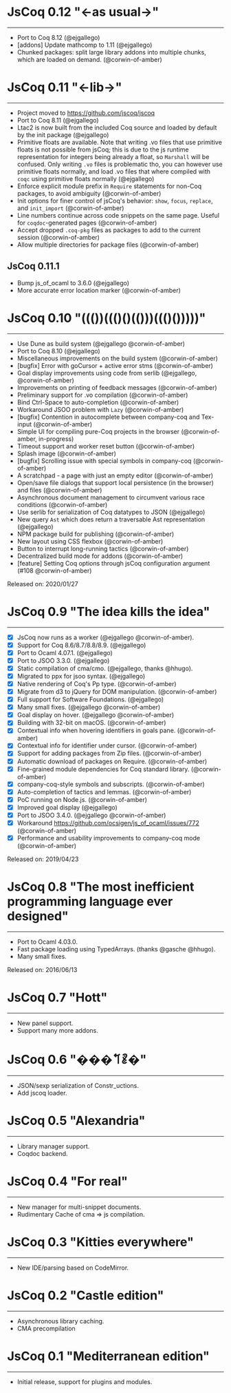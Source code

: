 # JsCoq 0.12 "<-as usual->"
-----------------------------------------

 - Port to Coq 8.12 (@ejgallego)
 - [addons] Update mathcomp to 1.11 (@ejgallego)
 - Chunked packages: split large library addons into multiple chunks,
   which are loaded on demand. (@corwin-of-amber)

# JsCoq 0.11 "<-lib->"
-----------------------------------------

 - Project moved to https://github.com/jscoq/jscoq
 - Port to Coq 8.11 (@ejgallego)
 - Ltac2 is now built from the included Coq source and loaded by
   default by the init package (@ejgallego)
 - Primitive floats are available. Note that writing .vo files that
   use primitive floats is not possible from jsCoq; this is due to the
   js runtime representation for integers being already a float, so
   `Marshall` will be confused. Only writing `.vo` files is
   problematic tho, you can however use primitive floats normally, and
   load .vo files that where compiled with `coqc` using primitive
   floats normally (@ejgallego)
 - Enforce explicit module prefix in `Require` statements for non-Coq
   packages, to avoid ambiguity (@corwin-of-amber)
 - Init options for finer control of jsCoq's behavior: `show`, `focus`,
   `replace`, and `init_import` (@corwin-of-amber)
 - Line numbers continue across code snippets on the same page. Useful
   for `coqdoc`-generated pages (@corwin-of-amber)
 - Accept dropped `.coq-pkg` files as packages to add to the current
   session (@corwin-of-amber)
 - Allow multiple directories for package files (@corwin-of-amber)

## JsCoq 0.11.1

 - Bump js_of_ocaml to 3.6.0 (@ejgallego)
 - More accurate error location marker (@corwin-of-amber)

# JsCoq 0.10 "((())((()()(()))((()()))))"
-----------------------------------------

 - Use Dune as build system (@ejgallego @corwin-of-amber)
 - Port to Coq 8.10 (@ejgallego)
 - Miscellaneous improvements on the build system (@corwin-of-amber)
 - [bugfix] Error with goCursor + active error stms (@corwin-of-amber)
 - Goal display improvements using code from serlib (@ejgallego, @corwin-of-amber)
 - Improvements on printing of feedback messages (@corwin-of-amber)
 - Preliminary support for .vo compilation (@corwin-of-amber)
 - Bind Ctrl-Space to auto-completion (@corwin-of-amber)
 - Workaround JSOO problem with `Lazy` (@corwin-of-amber)
 - [bugfix] Contention in autocomplete between company-coq and Tex-input (@corwin-of-amber)
 - Simple UI for compiling pure-Coq projects in the browser (@corwin-of-amber, in-progress)
 - Timeout support and worker reset button (@corwin-of-amber)
 - Splash image (@corwin-of-amber)
 - [bugfix] Scrolling issue with special symbols in company-coq (@corwin-of-amber)
 - A scratchpad - a page with just an empty editor (@corwin-of-amber)
 - Open/save file dialogs that support local persistence (in the browser) and files (@corwin-of-amber)
 - Asynchronous document management to circumvent various race conditions (@corwin-of-amber)
 - Use serlib for serialization of Coq datatypes to JSON (@ejgallego)
 - New query `Ast` which does return a traversable Ast representation (@ejgallego)
 - NPM package build for publishing (@corwin-of-amber)
 - New layout using CSS flexbox (@corwin-of-amber)
 - Button to interrupt long-running tactics (@corwin-of-amber)
 - Decentralized build mode for addons (@corwin-of-amber)
 - [feature] Setting Coq options through jsCoq configuration argument (#108 @corwin-of-amber)

  Released on: 2020/01/27

# JsCoq 0.9 "The idea kills the idea"
-------------------------------------

  - [x] JsCoq now runs as a worker (@ejgallego @corwin-of-amber).
  - [x] Support for Coq 8.6/8.7/8.8/8.9. (@ejgallego)
  - [x] Port to Ocaml 4.07.1. (@ejgallego)
  - [x] Port to JSOO 3.3.0. (@ejgallego)
  - [x] Static compilation of cma/cmo. (@ejgallego, thanks @hhugo).
  - [x] Migrated to ppx for jsoo syntax. (@ejgallego)
  - [x] Native rendering of Coq's Pp type. (@corwin-of-amber)
  - [x] Migrate from d3 to jQuery for DOM manipulation. (@corwin-of-amber)
  - [x] Full support for Software Foundations. (@ejgallego)
  - [x] Many small fixes. (@ejgallego @corwin-of-amber)
  - [x] Goal display on hover. (@ejgallego @corwin-of-amber)
  - [x] Building with 32-bit on macOS. (@corwin-of-amber)
  - [x] Contextual info when hovering identifiers in goals pane. (@corwin-of-amber)
  - [x] Contextual info for identifier under cursor. (@corwin-of-amber)
  - [x] Support for adding packages from Zip files. (@corwin-of-amber)
  - [x] Automatic download of packages on Require. (@corwin-of-amber)
  - [x] Fine-grained module dependencies for Coq standard library. (@corwin-of-amber)
  - [x] company-coq-style symbols and subscripts. (@corwin-of-amber)
  - [x] Auto-completion of tactics and lemmas. (@corwin-of-amber)
  - [x] PoC running on Node.js. (@corwin-of-amber)
  - [x] Improved goal display (@ejgallego)
  - [x] Port to JSOO 3.4.0. (@ejgallego @corwin-of-amber)
  - [x] Workaround https://github.com/ocsigen/js_of_ocaml/issues/772 (@corwin-of-amber)
  - [x] Performance and usability improvements to company-coq mode (@corwin-of-amber)

  Released on: 2019/04/23

# JsCoq 0.8 "The most inefficient programming language ever designed"
-------------------------------------

  - Port to Ocaml 4.03.0.
  - Fast package loading using TypedArrays. (thanks @gasche @hhugo).
  - Many small fixes.

  Released on: 2016/06/13

# JsCoq 0.7 "Hott"
--------------------------------

  - New panel support.
  - Support many more addons.

# JsCoq 0.6 "���𐄽𐄺�"
--------------------------------

  - JSON/sexp serialization of Constr_uctions.
  - Add jscoq loader.

# JsCoq 0.5 "Alexandria"
--------------------------------

  - Library manager support.
  - Coqdoc backend.

# JsCoq 0.4 "For real"
--------------------------------

  - New manager for multi-snippet documents.
  - Rudimentary Cache of cma => js compilation.

# JsCoq 0.3 "Kitties everywhere"
--------------------------------

  - New IDE/parsing based on CodeMirror.

# JsCoq 0.2 "Castle edition"
----------------------------

  - Asynchronous library caching.
  - CMA precompilation

# JsCoq 0.1 "Mediterranean edition"
-----------------------------------

  - Initial release, support for plugins and modules.

